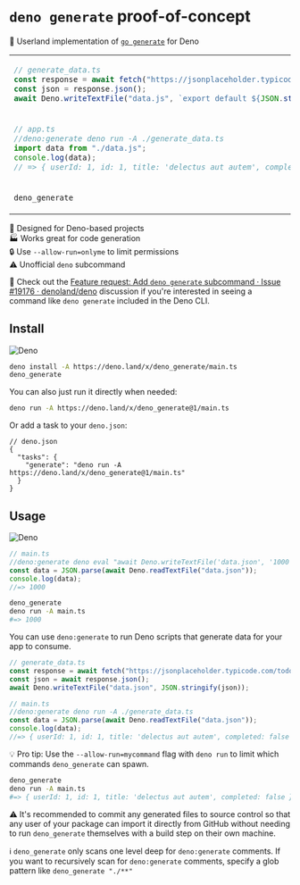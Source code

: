 # `deno generate` proof-of-concept

🦕 Userland implementation of [`go generate`] for Deno

<table align=center><td>

```ts
// generate_data.ts
const response = await fetch("https://jsonplaceholder.typicode.com/todos/1");
const json = response.json();
await Deno.writeTextFile("data.js", `export default ${JSON.stringify(json)}`);
```

<tr><td>

```ts
// app.ts
//deno:generate deno run -A ./generate_data.ts
import data from "./data.js";
console.log(data);
// => { userId: 1, id: 1, title: 'delectus aut autem', completed: false }
```

<tr><td>

```sh
deno_generate
```

</table>

🦕 Designed for Deno-based projects \
🏭 Works great for code generation \
🔒 Use `--allow-run=onlyme` to limit permissions \
⚠️ Unofficial `deno` subcommand

👀 Check out the [Feature request: Add `deno generate` subcommand · Issue #19176
· denoland/deno] discussion if you're interested in seeing a command like
`deno generate` included in the Deno CLI.

## Install

![Deno](https://img.shields.io/static/v1?style=for-the-badge&message=Deno&color=000000&logo=Deno&logoColor=FFFFFF&label=)

```sh
deno install -A https://deno.land/x/deno_generate/main.ts
deno_generate
```

You can also just run it directly when needed:

```sh
deno run -A https://deno.land/x/deno_generate@1/main.ts
```

Or add a task to your `deno.json`:

```jsonc
// deno.json
{
  "tasks": {
    "generate": "deno run -A https://deno.land/x/deno_generate@1/main.ts"
  }
}
```

## Usage

![Deno](https://img.shields.io/static/v1?style=for-the-badge&message=Deno&color=000000&logo=Deno&logoColor=FFFFFF&label=)

```ts
// main.ts
//deno:generate deno eval "await Deno.writeTextFile('data.json', '1000'))"
const data = JSON.parse(await Deno.readTextFile("data.json"));
console.log(data);
//=> 1000
```

```sh
deno_generate
deno run -A main.ts
#=> 1000
```

You can use `deno:generate` to run Deno scripts that generate data for your app
to consume.

```ts
// generate_data.ts
const response = await fetch("https://jsonplaceholder.typicode.com/todos/1");
const json = await response.json();
await Deno.writeTextFile("data.json", JSON.stringify(json));
```

```ts
// main.ts
//deno:generate deno run -A ./generate_data.ts
const data = JSON.parse(await Deno.readTextFile("data.json"));
console.log(data);
//=> { userId: 1, id: 1, title: 'delectus aut autem', completed: false }
```

💡 Pro tip: Use the `--allow-run=mycommand` flag with `deno run` to limit which
commands `deno_generate` can spawn.

```sh
deno_generate
deno run -A main.ts
#=> { userId: 1, id: 1, title: 'delectus aut autem', completed: false }
```

⚠️ It's recommended to commit any generated files to source control so that any
user of your package can import it directly from GitHub without needing to run
`deno_generate` themselves with a build step on their own machine.

ℹ `deno_generate` only scans one level deep for `deno:generate` comments. If
you want to recursively scan for `deno:generate` comments, specify a glob
pattern like `deno_generate "./**"`

[Feature request: Add `deno generate` subcommand · Issue #19176 · denoland/deno]:
  https://github.com/denoland/deno/issues/19176
[`go generate`]:
  https://go.googlesource.com/proposal/+/refs/heads/master/design/go-generate.md
